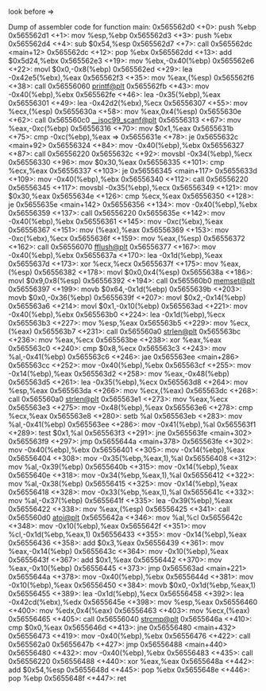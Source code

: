 look before =>

Dump of assembler code for function main:
   0x565562d0 <+0>:     push   %ebp
   0x565562d1 <+1>:     mov    %esp,%ebp
   0x565562d3 <+3>:     push   %ebx
   0x565562d4 <+4>:     sub    $0x54,%esp
   0x565562d7 <+7>:     call   0x565562dc <main+12>
   0x565562dc <+12>:    pop    %ebx
   0x565562dd <+13>:    add    $0x5d24,%ebx
   0x565562e3 <+19>:    mov    %ebx,-0x40(%ebp)
   0x565562e6 <+22>:    movl   $0x0,-0x8(%ebp)
   0x565562ed <+29>:    lea    -0x42e5(%ebx),%eax
   0x565562f3 <+35>:    mov    %eax,(%esp)
   0x565562f6 <+38>:    call   0x56556060 <printf@plt>
   0x565562fb <+43>:    mov    -0x40(%ebp),%ebx
   0x565562fe <+46>:    lea    -0x35(%ebp),%eax
   0x56556301 <+49>:    lea    -0x42d2(%ebx),%ecx
   0x56556307 <+55>:    mov    %ecx,(%esp)
   0x5655630a <+58>:    mov    %eax,0x4(%esp)
   0x5655630e <+62>:    call   0x565560c0 <__isoc99_scanf@plt>
   0x56556313 <+67>:    mov    %eax,-0xc(%ebp)
   0x56556316 <+70>:    mov    $0x1,%eax
   0x5655631b <+75>:    cmp    -0xc(%ebp),%eax
=> 0x5655631e <+78>:    je     0x5655632c <main+92>
   0x56556324 <+84>:    mov    -0x40(%ebp),%ebx
   0x56556327 <+87>:    call   0x56556220 <no>
   0x5655632c <+92>:    movsbl -0x34(%ebp),%ecx
   0x56556330 <+96>:    mov    $0x30,%eax
   0x56556335 <+101>:   cmp    %ecx,%eax
   0x56556337 <+103>:   je     0x56556345 <main+117>
   0x5655633d <+109>:   mov    -0x40(%ebp),%ebx
   0x56556340 <+112>:   call   0x56556220 <no>
   0x56556345 <+117>:   movsbl -0x35(%ebp),%ecx
   0x56556349 <+121>:   mov    $0x30,%eax
   0x5655634e <+126>:   cmp    %ecx,%eax
   0x56556350 <+128>:   je     0x5655635e <main+142>
   0x56556356 <+134>:   mov    -0x40(%ebp),%ebx
   0x56556359 <+137>:   call   0x56556220 <no>
   0x5655635e <+142>:   mov    -0x40(%ebp),%ebx
   0x56556361 <+145>:   mov    -0xc(%ebx),%eax
   0x56556367 <+151>:   mov    (%eax),%eax
   0x56556369 <+153>:   mov    -0xc(%ebx),%ecx
   0x5655636f <+159>:   mov    %eax,(%esp)
   0x56556372 <+162>:   call   0x56556070 <fflush@plt>
   0x56556377 <+167>:   mov    -0x40(%ebp),%ebx
   0x5655637a <+170>:   lea    -0x1d(%ebp),%eax
   0x5655637d <+173>:   xor    %ecx,%ecx
   0x5655637f <+175>:   mov    %eax,(%esp)
   0x56556382 <+178>:   movl   $0x0,0x4(%esp)
   0x5655638a <+186>:   movl   $0x9,0x8(%esp)
   0x56556392 <+194>:   call   0x565560b0 <memset@plt>
   0x56556397 <+199>:   movb   $0x64,-0x1d(%ebp)
   0x5655639b <+203>:   movb   $0x0,-0x36(%ebp)
   0x5655639f <+207>:   movl   $0x2,-0x14(%ebp)
   0x565563a6 <+214>:   movl   $0x1,-0x10(%ebp)
   0x565563ad <+221>:   mov    -0x40(%ebp),%ebx
   0x565563b0 <+224>:   lea    -0x1d(%ebp),%ecx
   0x565563b3 <+227>:   mov    %esp,%eax
   0x565563b5 <+229>:   mov    %ecx,(%eax)
   0x565563b7 <+231>:   call   0x565560a0 <strlen@plt>
   0x565563bc <+236>:   mov    %eax,%ecx
   0x565563be <+238>:   xor    %eax,%eax
   0x565563c0 <+240>:   cmp    $0x8,%ecx
   0x565563c3 <+243>:   mov    %al,-0x41(%ebp)
   0x565563c6 <+246>:   jae    0x565563ee <main+286>
   0x565563cc <+252>:   mov    -0x40(%ebp),%ebx
   0x565563cf <+255>:   mov    -0x14(%ebp),%eax
   0x565563d2 <+258>:   mov    %eax,-0x48(%ebp)
   0x565563d5 <+261>:   lea    -0x35(%ebp),%ecx
   0x565563d8 <+264>:   mov    %esp,%eax
   0x565563da <+266>:   mov    %ecx,(%eax)
   0x565563dc <+268>:   call   0x565560a0 <strlen@plt>
   0x565563e1 <+273>:   mov    %eax,%ecx
   0x565563e3 <+275>:   mov    -0x48(%ebp),%eax
   0x565563e6 <+278>:   cmp    %ecx,%eax
   0x565563e8 <+280>:   setb   %al
   0x565563eb <+283>:   mov    %al,-0x41(%ebp)
   0x565563ee <+286>:   mov    -0x41(%ebp),%al
   0x565563f1 <+289>:   test   $0x1,%al
   0x565563f3 <+291>:   jne    0x565563fe <main+302>
   0x565563f9 <+297>:   jmp    0x5655644a <main+378>
   0x565563fe <+302>:   mov    -0x40(%ebp),%ebx
   0x56556401 <+305>:   mov    -0x14(%ebp),%eax
   0x56556404 <+308>:   mov    -0x35(%ebp,%eax,1),%al
   0x56556408 <+312>:   mov    %al,-0x39(%ebp)
   0x5655640b <+315>:   mov    -0x14(%ebp),%eax
   0x5655640e <+318>:   mov    -0x34(%ebp,%eax,1),%al
   0x56556412 <+322>:   mov    %al,-0x38(%ebp)
   0x56556415 <+325>:   mov    -0x14(%ebp),%eax
   0x56556418 <+328>:   mov    -0x33(%ebp,%eax,1),%al
   0x5655641c <+332>:   mov    %al,-0x37(%ebp)
   0x5655641f <+335>:   lea    -0x39(%ebp),%eax
   0x56556422 <+338>:   mov    %eax,(%esp)
   0x56556425 <+341>:   call   0x565560d0 <atoi@plt>
   0x5655642a <+346>:   mov    %al,%cl
   0x5655642c <+348>:   mov    -0x10(%ebp),%eax
   0x5655642f <+351>:   mov    %cl,-0x1d(%ebp,%eax,1)
   0x56556433 <+355>:   mov    -0x14(%ebp),%eax
   0x56556436 <+358>:   add    $0x3,%eax
   0x56556439 <+361>:   mov    %eax,-0x14(%ebp)
   0x5655643c <+364>:   mov    -0x10(%ebp),%eax
   0x5655643f <+367>:   add    $0x1,%eax
   0x56556442 <+370>:   mov    %eax,-0x10(%ebp)
   0x56556445 <+373>:   jmp    0x565563ad <main+221>
   0x5655644a <+378>:   mov    -0x40(%ebp),%ebx
   0x5655644d <+381>:   mov    -0x10(%ebp),%eax
   0x56556450 <+384>:   movb   $0x0,-0x1d(%ebp,%eax,1)
   0x56556455 <+389>:   lea    -0x1d(%ebp),%ecx
   0x56556458 <+392>:   lea    -0x42cd(%ebx),%edx
   0x5655645e <+398>:   mov    %esp,%eax
   0x56556460 <+400>:   mov    %edx,0x4(%eax)
   0x56556463 <+403>:   mov    %ecx,(%eax)
   0x56556465 <+405>:   call   0x56556040 <strcmp@plt>
   0x5655646a <+410>:   cmp    $0x0,%eax
   0x5655646d <+413>:   jne    0x56556480 <main+432>
   0x56556473 <+419>:   mov    -0x40(%ebp),%ebx
   0x56556476 <+422>:   call   0x565562a0 <ok>
   0x5655647b <+427>:   jmp    0x56556488 <main+440>
   0x56556480 <+432>:   mov    -0x40(%ebp),%ebx
   0x56556483 <+435>:   call   0x56556220 <no>
   0x56556488 <+440>:   xor    %eax,%eax
   0x5655648a <+442>:   add    $0x54,%esp
   0x5655648d <+445>:   pop    %ebx
   0x5655648e <+446>:   pop    %ebp
   0x5655648f <+447>:   ret